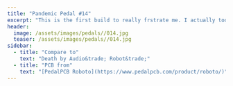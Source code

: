 ```yaml
---
title: "Pandemic Pedal #14"
excerpt: "This is the first build to really frstrate me. I actually took the pedal and threw it in the trash after soldering the 2P4T on the wrong side of the board. Literally had a little hissy fit. I got over it though. Fished out the PCB and got to work removing the switch. It was destroyed in the process but the pedal work and sounds great now. Or at least as great as this pedal can sound. "
header:
  image: /assets/images/pedals//014.jpg
  teaser: /assets/images/pedals//014.jpg
sidebar:
  - title: "Compare to"
    text: "Death by Audio&trade; Robot&trade;"
  - title: "PCB from"
    text: "[PedalPCB Roboto](https://www.pedalpcb.com/product/roboto/)"
---
```


